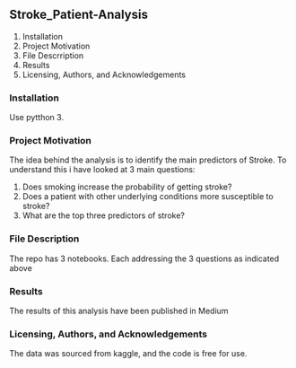 ## Stroke_Patient-Analysis
1. Installation
2. Project Motivation 
3. File Descrription
4. Results
5. Licensing, Authors, and Acknowledgements


### Installation

Use pytthon 3.

### Project Motivation
The idea behind the analysis is to identify the main predictors of Stroke. 
To understand this i have looked at 3 main questions:
1. Does smoking increase the probability of getting stroke?
2. Does a patient with other underlying conditions more susceptible to stroke?
3. What are the top three predictors of stroke?


### File Description
The repo has 3 notebooks. Each addressing the 3 questions as indicated above

### Results
The results of this analysis have been published in Medium
### Licensing, Authors, and Acknowledgements
The data was sourced from kaggle, and the code is free for use.
